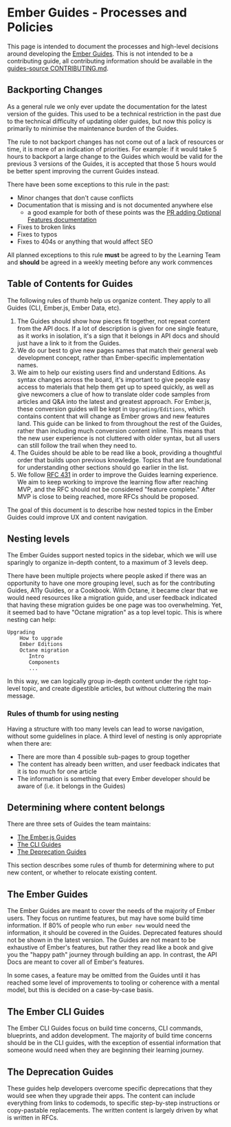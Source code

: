 # Ember Guides - Processes and Policies

This page is intended to document the processes and high-level decisions around developing the [Ember Guides](https://guides.emberjs.com/). This is not intended to be a contributing guide, all contributing information should be available in the [guides-source CONTRIBUTING.md](https://github.com/ember-learn/guides-source/blob/master/CONTRIBUTING.md).

## Backporting Changes
As a general rule we only ever update the documentation for the latest version of the guides. This used to be a technical restriction in the past due to the technical difficulty of updating older guides, but now this policy is primarily to minimise the maintenance burden of the Guides.

The rule to not backport changes has not come out of a lack of resources or time, it is more of an indication of priorities. For example: if it would take 5 hours to backport a large change to the Guides which would be valid for the previous 3 versions of the Guides, it is accepted that those 5 hours would be better spent improving the current Guides instead.

There have been some exceptions to this rule in the past:

- Minor changes that don't cause conflicts
- Documentation that is missing and is not documented anywhere else
  - a good example for both of these points was the [PR adding Optional Features documentation](https://github.com/ember-learn/guides-source/pull/64)
- Fixes to broken links
- Fixes to typos
- Fixes to 404s or anything that would affect SEO

All planned exceptions to this rule **must** be agreed to by the Learning Team and **should** be agreed in a weekly meeting before any work commences

## Table of Contents for Guides

The following rules of thumb help us organize content. They apply to all Guides (CLI, Ember.js, Ember Data, etc).

1. The Guides should show how pieces fit together, not repeat content from the API docs. If a lot of description is given for one single feature, as it works in isolation, it's a sign that it belongs in API docs and should just have a link to it from the Guides.
2. We do our best to give new pages names that match their general web development concept, rather than Ember-specific implementation names.
3. We aim to help our existing users find and understand Editions. As syntax changes across the board, it's important to give people easy access to materials that help them get up to speed quickly, as well as give newcomers a clue of how to translate older code samples from articles and Q&A into the latest and greatest approach. For Ember.js, these conversion guides will be kept in `Upgrading/Editions`, which contains content that will change as Ember grows and new features land. This guide can be linked to from throughout the rest of the Guides, rather than including much conversion content inline. This means that the new user experience is not cluttered with older syntax, but all users can still follow the trail when they need to.
3. The Guides should be able to be read like a book, providing a thoughtful order that builds upon previous knowledge. Topics that are foundational for understanding other sections should go earlier in the list.
4. We follow [RFC 431](https://github.com/emberjs/rfcs/pull/431) in order to improve the Guides learning experience. We aim to keep working to improve the learning flow after reaching MVP, and the RFC should not be considered "feature complete." After MVP is close to being reached, more RFCs should be proposed.


The goal of this document is to describe how nested topics in the Ember Guides could improve UX and content navigation.

## Nesting levels

The Ember Guides support nested topics in the sidebar, which we will use sparingly to organize in-depth content, to a maximum of 3 levels deep.

There have been multiple projects where people asked if there was an opportunity to have one
more grouping level, such as for the contributing Guides, A11y Guides, or a Cookbook. With Octane, it became clear that
we would need resources like a migration guide, and user feedback indicated that having these migration guides be
one page was too overwhelming. Yet, it seemed bad to have "Octane migration" as a top level topic.
This is where nesting can help:

```
Upgrading
    How to upgrade
    Ember Editions
    Octane migration
       Intro
       Components
       ...
```

In this way, we can logically group in-depth content under the right top-level topic, and create
digestible articles, but without cluttering the main message.

### Rules of thumb for using nesting

Having a structure with too many levels can lead to worse navigation, without some guidelines in place.
A third level of nesting is only appropriate when there are:

- There are more than 4 possible sub-pages to group together
- The content has already been written, and user feedback indicates that it is too much for one article
- The information is something that every Ember developer should be aware of (i.e. it belongs in the Guides)

## Determining where content belongs

There are three sets of Guides the team maintains:

- [The Ember.js Guides](https://github.com/ember-learn/guides-source)
- [The CLI Guides](https://github.com/ember-learn/cli-guides/)
- [The Deprecation Guides](https://github.com/ember-learn/deprecation-app)

This section describes some rules of thumb for determining where to put new content, or whether to relocate existing content.

## The Ember Guides

The Ember Guides are meant to cover the needs of the majority of Ember users. They focus on runtime features, but may have some build time information. If 80% of people who run `ember new` would need the information, it should be covered in the Guides. Deprecated features should not be shown in the latest version. The Guides are not meant to be exhaustive of Ember's features, but rather they read like a book and give you the "happy path" journey through building an app. In contrast, the API Docs are meant to cover all of Ember's features.

In some cases, a feature may be omitted from the Guides until it has reached some level of improvements to tooling or coherence with a mental model, but this is decided on a case-by-case basis.

## The Ember CLI Guides

The Ember CLI Guides focus on build time concerns, CLI commands, blueprints, and addon development. The majority of build time concerns should be in the CLI guides, with the exception of essential information that someone would need when they are beginning their learning journey.

## The Deprecation Guides

These guides help developers overcome specific deprecations that they would see when they upgrade their apps. The content can include everything from links to codemods, to specific step-by-step instructions or copy-pastable replacements. The written content is largely driven by what is written in RFCs.
